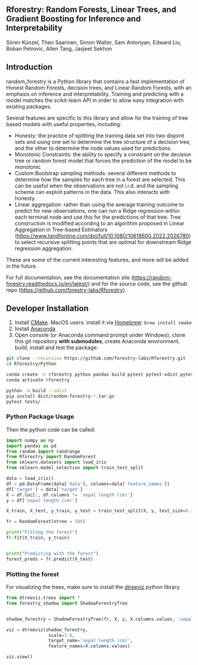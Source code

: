 ## Rforestry: Random Forests, Linear Trees, and Gradient Boosting for Inference and Interpretability

Sören Künzel, Theo Saarinen, Simon Walter, Sam Antonyan, Edward Liu, Boban Petrovic, Allen Tang, Jasjeet Sekhon


## Introduction

random_forestry is a Python library that contains a fast implementation of Honest Random Forests, decision trees, and Linear Random Forests, with an emphasis on inference and interpretability. Training and predicting with a model matches the scikit-learn API in order to allow easy integration with existing packages.

Several features are specific to this library and allow for the training of tree based models with useful properties, including:

 - Honesty: the practice of splitting the training data set into two disjoint sets and using one set to determine the tree structure of a decision tree, and the other to determine the node values used for predictions.
 - Monotonic Constraints: the ability to specify a constraint on the decision tree or random forest model that forces the prediction of the model to be monotonic
 - Custom Bootstrap sampling methods: several different methods to determine how the samples for each tree in a forest are selected. This can be useful when the observations are not i.i.d. and the sampling scheme can exploit patterns in the data. This also interacts with honesty.
 - Linear aggregation: rather than using the average training outcome to predict for new observations, one can run a Ridge regression within each terminal node and use this for the predictions of that tree. Tree construction is modified according to an algorithm proposed in Linear Aggregation in Tree-based Estimators (https://www.tandfonline.com/doi/full/10.1080/10618600.2022.2026780) to select recursive splitting points that are optimal for downstream Ridge regression aggregation.

These are some of the current interesting features, and more will be added in the future.

For full documentation, see the documentation site (https://random-forestry.readthedocs.io/en/latest/) and for the source code, see the github repo (https://github.com/forestry-labs/Rforestry).


## Developer Installation

1. Install [CMake](https://cmake.org/download/). MacOS users: install it via [Homebrew](https://brew.sh): `brew install cmake`
2. Install [Anaconda](https://docs.continuum.io/free/anaconda/install/mac-os/)
3. Open console (or Anaconda command prompt under Windows), clone this git repository **with submodules**, create Anaconda environment, build, install and test the package:
```bash
git clone --recursive https://github.com/forestry-labs/Rforestry.git
cd Rforestry/Python

conda create -n rforestry python pandas build pytest pytest-xdist pytest-sugar pytest-cov
conda activate rforestry

python -m build --sdist
pip install dist/random-forestry-*.tar.gz
pytest tests/
```


### Python Package Usage

Then the python code can be called:

```python
import numpy as np
import pandas as pd
from random import randrange
from Rforestry import RandomForest
from sklearn.datasets import load_iris
from sklearn.model_selection import train_test_split

data = load_iris()
df = pd.DataFrame(data['data'], columns=data['feature_names'])
df['target'] = data['target']
X = df.loc[:, df.columns != 'sepal length (cm)']
y = df['sepal length (cm)']

X_train, X_test, y_train, y_test = train_test_split(X, y, test_size=0.33, random_state=42)

fr = RandomForest(ntree = 500)

print("Fitting the forest")
fr.fit(X_train, y_train)


print("Predicting with the forest")
forest_preds = fr.predict(X_test)

```

### Plotting the forest

For visualizing the trees, make sure to install the [dtreeviz](https://github.com/parrt/dtreeviz#readme) python library.

```python
from dtreeviz.trees import *
from forestry_shadow import ShadowForestryTree


shadow_forestry = ShadowForestryTree(fr, X, y, X.columns.values, 'sepal length (cm)', tree_id=0)

viz = dtreeviz(shadow_forestry,
                scale=3.0,
                target_name='sepal length (cm)',
                feature_names=X.columns.values)

viz.view()

```

